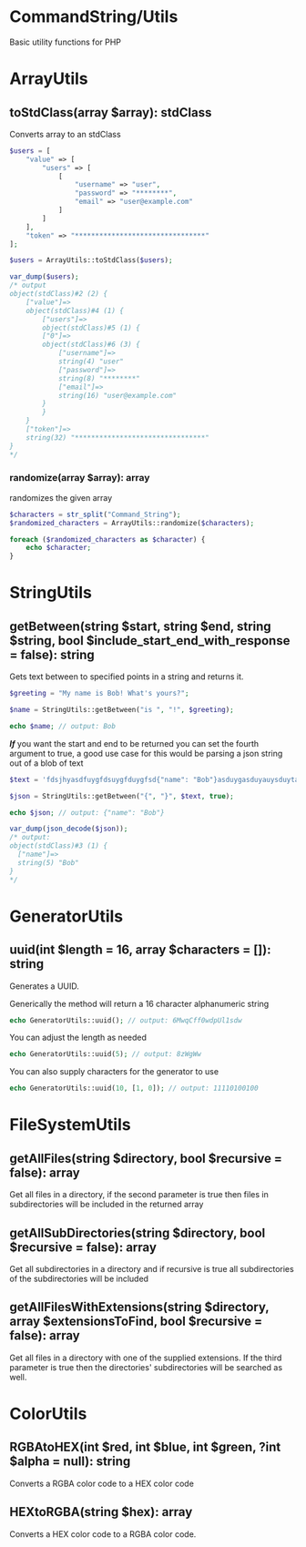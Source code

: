 

# CommandString/Utils #
Basic utility functions for PHP

# ArrayUtils #

## toStdClass(array $array): stdClass ##

Converts array to an stdClass

```php
$users = [
    "value" => [
        "users" => [
            [
                "username" => "user",
                "password" => "********",
                "email" => "user@example.com"
            ]
        ]
    ],
    "token" => "********************************"
];

$users = ArrayUtils::toStdClass($users);

var_dump($users);
/* output
object(stdClass)#2 (2) {
    ["value"]=>
    object(stdClass)#4 (1) {
        ["users"]=>
        object(stdClass)#5 (1) {
        ["0"]=>
        object(stdClass)#6 (3) {
            ["username"]=>
            string(4) "user"
            ["password"]=>
            string(8) "********"
            ["email"]=>
            string(16) "user@example.com"
        }
        }
    }
    ["token"]=>
    string(32) "********************************"
}
*/
```

### randomize(array $array): array

randomizes the given array

```php
$characters = str_split("Command_String");
$randomized_characters = ArrayUtils::randomize($characters);

foreach ($randomized_characters as $character) {
    echo $character;
}
```

# StringUtils

## getBetween(string $start, string $end, string $string, bool $include_start_end_with_response = false): string

Gets text between to specified points in a string and returns it.

```php
$greeting = "My name is Bob! What's yours?";

$name = StringUtils::getBetween("is ", "!", $greeting);

echo $name; // output: Bob
```

***If*** you want the start and end to be returned you can set the fourth argument to true, a good use case for this would be parsing a json string out of a blob of text

```php
$text = 'fdsjhyasdfuygfdsuygfduygfsd{"name": "Bob"}asduygasduyauysduytasduy?';

$json = StringUtils::getBetween("{", "}", $text, true);

echo $json; // output: {"name": "Bob"}

var_dump(json_decode($json)); 
/* output: 
object(stdClass)#3 (1) {
  ["name"]=>
  string(5) "Bob"
}
*/
```

# GeneratorUtils

## uuid(int $length = 16, array $characters = []): string

Generates a UUID.

Generically the method will return a 16 character alphanumeric string 

```php
echo GeneratorUtils::uuid(); // output: 6MwqCff0wdpUl1sdw
```

You can adjust the length as needed

```php
echo GeneratorUtils::uuid(5); // output: 8zWgWw
```

You can also supply characters for the generator to use

```php
echo GeneratorUtils::uuid(10, [1, 0]); // output: 11110100100
```

# FileSystemUtils 

## getAllFiles(string $directory, bool $recursive = false): array

Get all files in a directory, if the second parameter is true then files in subdirectories will be included in the returned array

## getAllSubDirectories(string $directory, bool $recursive = false): array

Get all subdirectories in a directory and if recursive is true all subdirectories of the subdirectories will be included

## getAllFilesWithExtensions(string $directory, array $extensionsToFind, bool $recursive = false): array

Get all files in a directory with one of the supplied extensions. If the third parameter is true then the directories' subdirectories will be searched as well.

# ColorUtils

## RGBAtoHEX(int $red, int $blue, int $green, ?int $alpha = null): string

Converts a RGBA color code to a HEX color code

## HEXtoRGBA(string $hex): array

Converts a HEX color code to a RGBA color code.